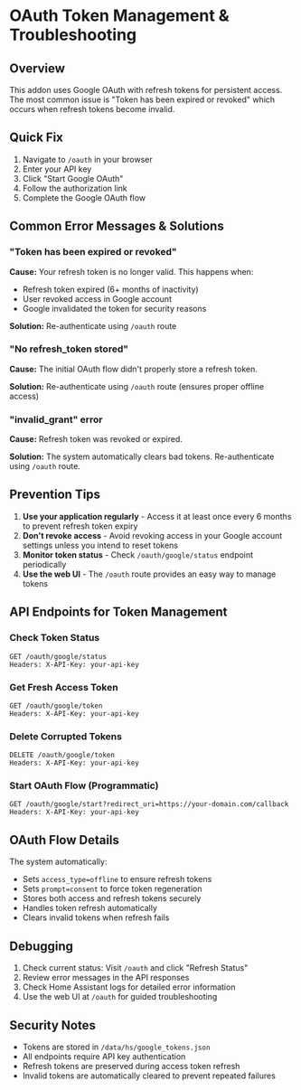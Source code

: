 # OAuth Token Management & Troubleshooting

## Overview

This addon uses Google OAuth with refresh tokens for persistent access. The most common issue is "Token has been expired or revoked" which occurs when refresh tokens become invalid.

## Quick Fix

1. Navigate to `/oauth` in your browser
2. Enter your API key
3. Click "Start Google OAuth"
4. Follow the authorization link
5. Complete the Google OAuth flow

## Common Error Messages & Solutions

### "Token has been expired or revoked"

**Cause:** Your refresh token is no longer valid. This happens when:
- Refresh token expired (6+ months of inactivity)
- User revoked access in Google account
- Google invalidated the token for security reasons

**Solution:** Re-authenticate using `/oauth` route

### "No refresh_token stored"

**Cause:** The initial OAuth flow didn't properly store a refresh token.

**Solution:** Re-authenticate using `/oauth` route (ensures proper offline access)

### "invalid_grant" error

**Cause:** Refresh token was revoked or expired.

**Solution:** The system automatically clears bad tokens. Re-authenticate using `/oauth` route.

## Prevention Tips

1. **Use your application regularly** - Access it at least once every 6 months to prevent refresh token expiry
2. **Don't revoke access** - Avoid revoking access in your Google account settings unless you intend to reset tokens
3. **Monitor token status** - Check `/oauth/google/status` endpoint periodically
4. **Use the web UI** - The `/oauth` route provides an easy way to manage tokens

## API Endpoints for Token Management

### Check Token Status
```
GET /oauth/google/status
Headers: X-API-Key: your-api-key
```

### Get Fresh Access Token
```
GET /oauth/google/token
Headers: X-API-Key: your-api-key
```

### Delete Corrupted Tokens
```
DELETE /oauth/google/token
Headers: X-API-Key: your-api-key
```

### Start OAuth Flow (Programmatic)
```
GET /oauth/google/start?redirect_uri=https://your-domain.com/callback
Headers: X-API-Key: your-api-key
```

## OAuth Flow Details

The system automatically:
- Sets `access_type=offline` to ensure refresh tokens
- Sets `prompt=consent` to force token regeneration
- Stores both access and refresh tokens securely
- Handles token refresh automatically
- Clears invalid tokens when refresh fails

## Debugging

1. Check current status: Visit `/oauth` and click "Refresh Status"
2. Review error messages in the API responses
3. Check Home Assistant logs for detailed error information
4. Use the web UI at `/oauth` for guided troubleshooting

## Security Notes

- Tokens are stored in `/data/hs/google_tokens.json`
- All endpoints require API key authentication
- Refresh tokens are preserved during access token refresh
- Invalid tokens are automatically cleared to prevent repeated failures